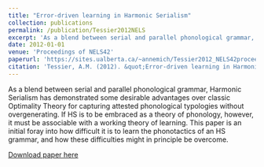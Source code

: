```yaml
---
title: "Error-driven learning in Harmonic Serialism"
collection: publications
permalink: /publication/Tessier2012NELS
excerpt: 'As a blend between serial and parallel phonological grammar, Harmonic Serialism has demonstrated some desirable advantages over classic Optimality Theory for capturing attested phonological typologies without overgenerating.  If HS is to be embraced as a theory of phonology, however, it must be associable with a working theory of learning. This paper is an initial foray into how difficult it is to learn the phonotactics of an HS grammar, and how these difficulties might in principle be overcome.'
date: 2012-01-01
venue: 'Proceedings of NELS42'
paperurl: 'https://sites.ualberta.ca/~annemich/Tessier2012_NELS42proceedings.pdf'
citation: 'Tessier, A.M. (2012). &quot;Error-driven learning in Harmonic Serialism&quot; <i>NELS42 Proceedings</i>.'
---
```

<div class="amtText" markdown="1">
As a blend between serial and parallel phonological grammar, Harmonic Serialism has demonstrated some desirable advantages over classic Optimality Theory for capturing attested phonological typologies without overgenerating.  If HS is to be embraced as a theory of phonology, however, it must be associable with a working theory of learning. This paper is an initial foray into how difficult it is to learn the phonotactics of an HS grammar, and how these difficulties might in principle be overcome.

[Download paper here](https://sites.ualberta.ca/~annemich/Tessier2012_NELS42proceedings.pdf)
</div>
